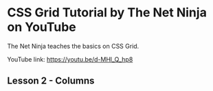 # CSS Grid Tutorial by The Net Ninja on YouTube

The Net Ninja teaches the basics on CSS Grid.

YouTube link: https://youtu.be/d-MHl_Q_hp8

## Lesson 2  - Columns
